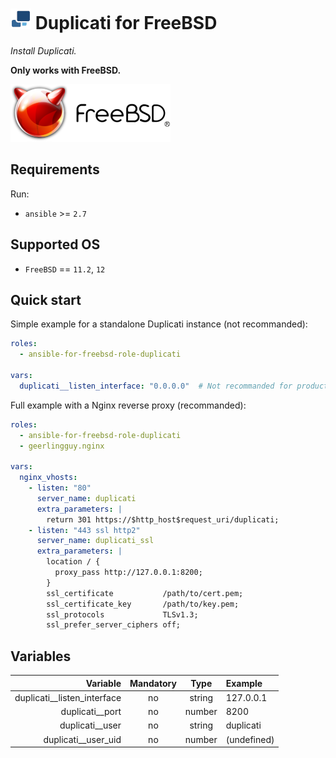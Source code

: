 # ![Duplicati logo small] Duplicati for FreeBSD

*Install Duplicati.*

[Duplicati logo small]:lib/images/duplicati-logo-small.png

**Only works with FreeBSD.**

![FreeBSD logo medium]

[FreeBSD logo medium]:lib/images/freebsd-logo-medium.png

## Requirements

Run:

- `ansible` >=  `2.7`

## Supported OS

- `FreeBSD` == `11.2`, `12`

## Quick start

Simple example for a standalone Duplicati instance (not recommanded):

```yaml
roles:
  - ansible-for-freebsd-role-duplicati

vars:
  duplicati__listen_interface: "0.0.0.0"  # Not recommanded for production use.
```

Full example with a Nginx reverse proxy (recommanded):

```yaml
roles:
  - ansible-for-freebsd-role-duplicati
  - geerlingguy.nginx

vars:
  nginx_vhosts:
    - listen: "80"
      server_name: duplicati
      extra_parameters: |
        return 301 https://$http_host$request_uri/duplicati;
    - listen: "443 ssl http2"
      server_name: duplicati_ssl
      extra_parameters: |
        location / {
          proxy_pass http://127.0.0.1:8200;
        }
        ssl_certificate           /path/to/cert.pem;
        ssl_certificate_key       /path/to/key.pem;
        ssl_protocols             TLSv1.3;
        ssl_prefer_server_ciphers off;
```

## Variables

|       **Variable**          | **Mandatory** | **Type**  |   **Example**   |
|----------------------------:|:-------------:|:---------:|:----------------|
| duplicati__listen_interface |      no       |  string   | 127.0.0.1       |
| duplicati__port             |      no       |  number   | 8200            |
| duplicati__user             |      no       |  string   | duplicati       |
| duplicati__user_uid         |      no       |  number   | (undefined)     |

